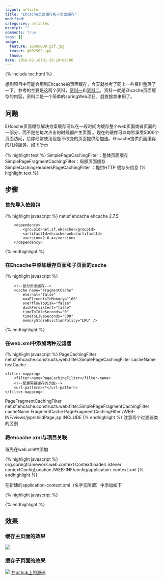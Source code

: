 ```yaml
---
layout: article
title: "Ehcache页面缓存和子页面缓存"
modified:
categories: articles
excerpt: ""
comments: true
tags: []
image: 
  feature: 1600x800.gif.jpg
  teaser: 4002502.jpg
  thumb:
date: 2016-02-16T01:20:29+08:00
---
```


{% include toc.html %}

想到项目中可能会用到Ehcache的页面缓存，今天就参考了网上一些资料整理了一下，参考的主要是这两个资料，[资料一](http://cnitzone.com/blog/2016/01/ehcache-web-cache/)和[资料二](http://www.mkyong.com/spring3/spring-3-mvc-hello-world-example/)，资料一就是Ehcache页面缓存的内容，资料二是一个简单的springWeb项目，就直接拿来用了。

##  问题
EHcache页面缓存解决方案缓存可以在一段时间内缓存整个web页面或者页面的一部分，而不是在每次点击的时候都产生页面
。现在的硬件可以每秒承受5000个页面访问，给你经常使用但是不改变的页面提供给加速。Ehcache提供页面缓存的几种服务，如下所示

{% highlight text %}
SimplePageCachingFilter：整体页面缓存
SimplePageFragmentCachingFilter：局部页面缓存
SimpleCachingHeadersPageCachingFilter ：提供HTTP 缓存头信息
{% highlight text %}

## 步骤

### 首先导入依赖包

{% highlight javascript %}
		<dependency> 
			<groupId>net.sf.ehcache</groupId>
			<artifactId>ehcache</artifactId>
			<version>2.7.5</version>
		</dependency>
		 
		<dependency>
			<groupId>net.sf.ehcache</groupId>
			<artifactId>ehcache-web</artifactId>
			<version>2.0.4</version>
		</dependency>
{% endhighlight %}

### 在Ehcache中添加缓存页面和子页面的cache

{% highlight javascript %}
    	<!--整个页面缓存-->
    	<cache name="testCache"
        	eternal="false"
        	maxElementsInMemory="100"
        	overflowToDisk="false"
        	diskPersistent="false"
        	timeToIdleSeconds="0"
        	timeToLiveSeconds="300"
        	memoryStoreEvictionPolicy="LRU" />
    	
    	<!--部分页面缓存-->
    	<cache name="FragmentCache"
        	eternal="false"
        	maxElementsInMemory="100"
        	overflowToDisk="false"
        	diskPersistent="false"
        	timeToIdleSeconds="0"
        	timeToLiveSeconds="300"
        	memoryStoreEvictionPolicy="LRU" />
{% endhighlight %}

### 在web.xml中添加两种过滤器

{% highlight javascript %}
<filter>
    <filter-name>PageCachingFilter</filter-name>
    <filter-class>net.sf.ehcache.constructs.web.filter.SimplePageCachingFilter</filter-class>
    <init-param>
      <param-name>cacheName</param-name>
      <param-value>testCache</param-value>
    </init-param>
  </filter>


	<filter-mapping>
    	<filter-name>PageCachingFilter</filter-name>
    	<!--配置需要缓存的页面-->
    	<url-pattern>/*</url-pattern>
    </filter-mapping>
    
  <filter>
    <filter-name>PageFragmentCachingFilter</filter-name>
    <filter-class>net.sf.ehcache.constructs.web.filter.SimplePageFragmentCachingFilter</filter-class>
    <init-param>
      <param-name>cacheName</param-name>
      <param-value>FragmentCache</param-value>
    </init-param>
  </filter>
  <filter-mapping>
    <filter-name>PageFragmentCachingFilter</filter-name>
    <url-pattern>/WEB-INF/views/jsp/childPage.jsp</url-pattern>
     <dispatcher>INCLUDE</dispatcher>
  </filter-mapping>
{% endhighlight %}
注意两个过滤器类的区别

### 将ehcache.xml与项目关联

首先在web.xml中添加

{% highlight javascript %}
  <listener>
    <listener-class>org.springframework.web.context.ContextLoaderListener</listener-class>
  </listener>
  <context-param>
    <param-name>contextConfigLocation</param-name>
    <param-value>/WEB-INF/config/application-context.xml</param-value>
  </context-param>
{% endhighlight %}

在新建的application-context.xml（名字无所谓）中添加如下

{% highlight javascript %}
  <bean id="cacheManager" class="org.springframework.cache.ehcache.EhCacheCacheManager">
    <property name="cacheManager" ref="ehcache"/>
  </bean>
  
  <bean id="ehcache" class="org.springframework.cache.ehcache.EhCacheManagerFactoryBean">
    <property name="configLocation" value="classpath:ehcache.xml"/>
    <property name="shared" value="true"/>
  </bean>
{% endhighlight %}

## 	效果

### 缓存主页面的效果
![](http://7xqsae.com1.z0.glb.clouddn.com/QQ%E6%88%AA%E5%9B%BE20160216004908.png)

### 缓存子页面的效果
![](http://7xqsae.com1.z0.glb.clouddn.com/QQ%E6%88%AA%E5%9B%BE20160216005113.png)
[在github上的源码](https://github.com/txxs/ehcache-page-cache)